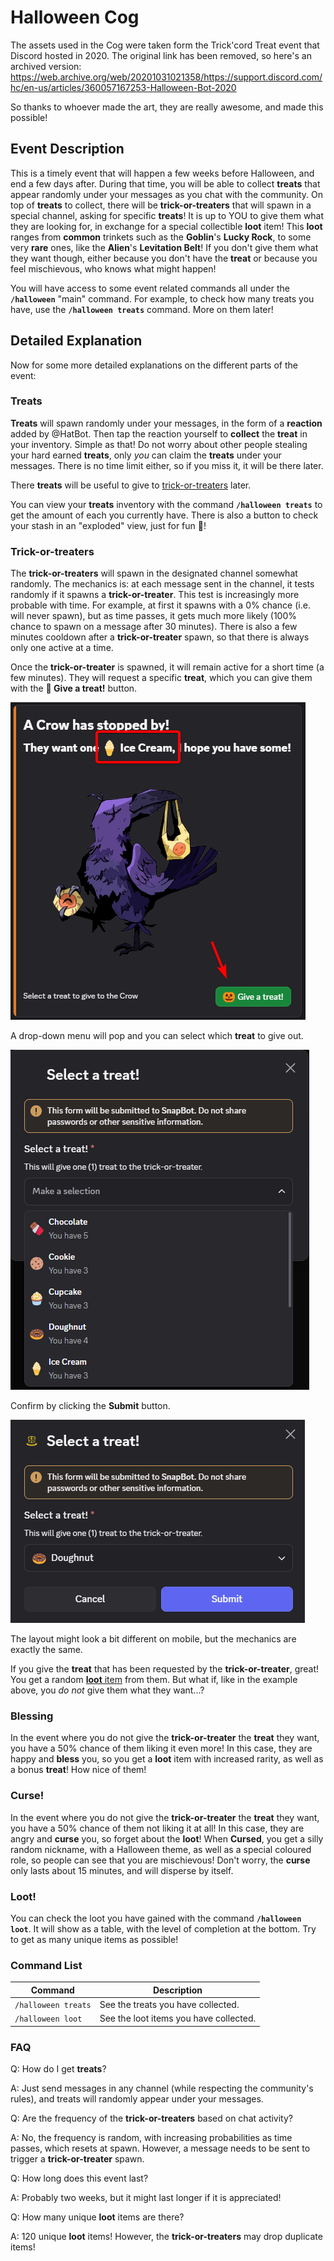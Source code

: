 # Halloween Cog

The assets used in the Cog were taken form the Trick'cord Treat event that Discord hosted in 2020. The original link has been removed, so here's an archived version:
https://web.archive.org/web/20201031021358/https://support.discord.com/hc/en-us/articles/360057167253-Halloween-Bot-2020

So thanks to whoever made the art, they are really awesome, and made this possible!

## Event Description

This is a timely event that will happen a few weeks before Halloween, and end a few days after.
During that time, you will be able to collect **treats** that appear randomly under your messages as you chat with the community.
On top of **treats** to collect, there will be **trick-or-treaters** that will spawn in a special channel, asking for specific **treats**!
It is up to YOU to give them what they are looking for, in exchange for a special collectible **loot** item!
This **loot** ranges from **common** trinkets such as the **Goblin**'s **Lucky Rock**, to some very **rare** ones, like the **Alien**'s **Levitation Belt**!
If you don't give them what they want though, either because you don't have the **treat** or because you feel mischievous, who knows what might happen!

You will have access to some event related commands all under the **``/halloween``** "main" command.
For example, to check how many treats you have, use the **``/halloween treats``** command.
More on them later!

## Detailed Explanation

Now for some more detailed explanations on the different parts of the event:

### Treats

**Treats** will spawn randomly under your messages, in the form of a **reaction** added by @HatBot.
Then tap the reaction yourself to **collect** the **treat** in your inventory.
Simple as that!
Do not worry about other people stealing your hard earned **treats**, only *you* can claim the **treats** under your messages.
There is no time limit either, so if you miss it, it will be there later.

There **treats** will be useful to give to [trick-or-treaters](#trick-or-treaters) later.

You can view your **treats** inventory with the command **``/halloween treats``** to get the amount of each you currently have.
There is also a button to check your stash in an "exploded" view, just for fun 👀!

### Trick-or-treaters

The **trick-or-treaters** will spawn in the designated channel somewhat randomly.
The mechanics is: at each message sent in the channel, it tests randomly if it spawns a **trick-or-treater**.
This test is increasingly more probable with time.
For example, at first it spawns with a 0% chance (i.e. will never spawn), but as time passes, it gets much more likely (100% chance to spawn on a message after 30 minutes).
There is also a few minutes cooldown after a **trick-or-treater** spawn, so that there is always only one active at a time.

Once the **trick-or-treater** is spawned, it will remain active for a short time (a few minutes).
They will request a specific **treat**, which you can give them with the **🎃 Give a treat!** button.

![Active trick-or-treater](../../.github/assets/Halloween_active_trick_or_treater.png "Active trick-or-treater")

A drop-down menu will pop and you can select which **treat** to give out.

![Select a treat](../../.github/assets/Halloween_select_treat.png "Select a treat")

Confirm by clicking the **Submit** button.

![Submit a treat](../../.github/assets/Halloween_submit_treat.png "Submit a treat")

The layout might look a bit different on mobile, but the mechanics are exactly the same.

If you give the **treat** that has been requested by the **trick-or-treater**, great!
You get a random [**loot** item](#loot) from them.
But what if, like in the example above, you *do not* give them what they want...?

### Blessing

In the event where you do not give the **trick-or-treater** the **treat** they want, you have a 50% chance of them liking it even more!
In this case, they are happy and **bless** you, so you get a **loot** item with increased rarity, as well as a bonus **treat**!
How nice of them!

### Curse!

In the event where you do not give the **trick-or-treater** the **treat** they want, you have a 50% chance of them not liking it at all!
In this case, they are angry and **curse** you, so forget about the **loot**!
When **Cursed**, you get a silly random nickname, with a Halloween theme, as well as a special coloured role, so people can see that you are mischievous!
Don't worry, the **curse** only lasts about 15 minutes, and will disperse by itself.

### Loot!

You can check the loot you have gained with the command **``/halloween loot``**.
It will show as a table, with the level of completion at the bottom.
Try to get as many unique items as possible!

### Command List

| Command               | Description                            |
| --------------------- | -------------------------------------- |
| ``/halloween treats`` | See the treats you have collected.     |
| ``/halloween loot``   | See the loot items you have collected. |

### FAQ

Q: How do I get **treats**?

A: Just send messages in any channel (while respecting the community's rules), and treats will randomly appear under your messages.

Q: Are the frequency of the **trick-or-treaters** based on chat activity?

A: No, the frequency is random, with increasing probabilities as time passes, which resets at spawn. However, a message needs to be sent to trigger a **trick-or-treater** spawn.

Q: How long does this event last?

A: Probably two weeks, but it might last longer if it is appreciated!

Q: How many unique **loot** items are there?

A: 120 unique **loot** items! However, the **trick-or-treaters** may drop duplicate items!
